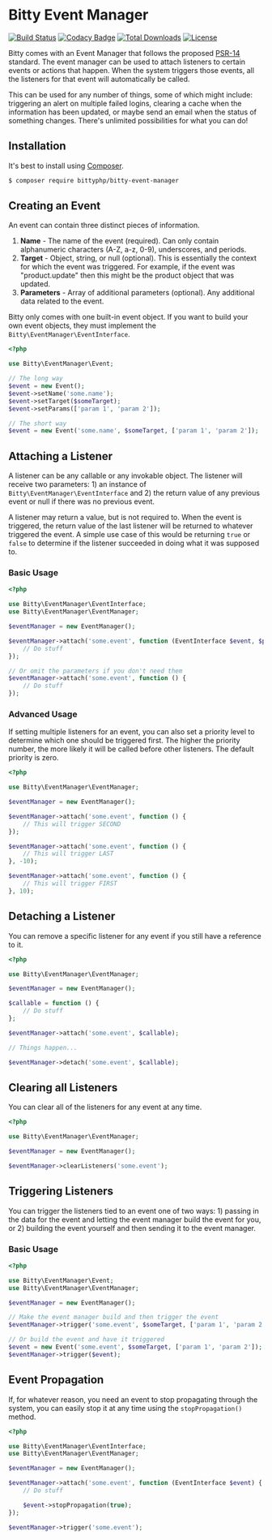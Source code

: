 # Bitty Event Manager

[![Build Status](https://travis-ci.org/bittyphp/bitty-event-manager.svg?branch=master)](https://travis-ci.org/bittyphp/bitty-event-manager)
[![Codacy Badge](https://api.codacy.com/project/badge/Coverage/097658a564cb4402a406961041e29b4e)](https://www.codacy.com/app/bittyphp/bitty-event-manager)
[![Total Downloads](https://poser.pugx.org/bittyphp/bitty-event-manager/downloads)](https://packagist.org/packages/bittyphp/bitty-event-manager)
[![License](https://poser.pugx.org/bittyphp/bitty-event-manager/license)](https://packagist.org/packages/bittyphp/bitty-event-manager)

Bitty comes with an Event Manager that follows the proposed  [PSR-14](https://github.com/php-fig/fig-standards/blob/master/proposed/event-manager.md) standard. The event manager can be used to attach listeners to certain events or actions that happen. When the system triggers those events, all the listeners for that event will automatically be called.

This can be used for any number of things, some of which might include: triggering an alert on multiple failed logins, clearing a cache when the information has been updated, or maybe send an email when the status of something changes. There's unlimited possibilities for what you can do!

## Installation

It's best to install using [Composer](https://getcomposer.org/).

```sh
$ composer require bittyphp/bitty-event-manager
```

## Creating an Event

An event can contain three distinct pieces of information.

1. **Name** - The name of the event (required). Can only contain alphanumeric characters (A-Z, a-z, 0-9), underscores, and periods.
2. **Target** - Object, string, or null (optional). This is essentially the context for which the event was triggered. For example, if the event was "product.update" then this might be the product object that was updated.
3. **Parameters** - Array of additional parameters (optional). Any additional data related to the event.

Bitty only comes with one built-in event object. If you want to build your own event objects, they must implement the `Bitty\EventManager\EventInterface`.

```php
<?php

use Bitty\EventManager\Event;

// The long way
$event = new Event();
$event->setName('some.name');
$event->setTarget($someTarget);
$event->setParams(['param 1', 'param 2']);

// The short way
$event = new Event('some.name', $someTarget, ['param 1', 'param 2']);
```

## Attaching a Listener

A listener can be any callable or any invokable object. The listener will receive two parameters: 1) an instance of `Bitty\EventManager\EventInterface` and 2) the return value of any previous event or null if there was no previous event.

A listener may return a value, but is not required to. When the event is triggered, the return value of the last listener will be returned to whatever triggered the event. A simple use case of this would be returning `true` or `false` to determine if the listener succeeded in doing what it was supposed to.

### Basic Usage

```php
<?php

use Bitty\EventManager\EventInterface;
use Bitty\EventManager\EventManager;

$eventManager = new EventManager();

$eventManager->attach('some.event', function (EventInterface $event, $previous = null) {
    // Do stuff
});

// Or omit the parameters if you don't need them
$eventManager->attach('some.event', function () {
    // Do stuff
});
```

### Advanced Usage

If setting multiple listeners for an event, you can also set a priority level to determine which one should be triggered first. The higher the priority number, the more likely it will be called before other listeners. The default priority is zero.

```php
<?php

use Bitty\EventManager\EventManager;

$eventManager = new EventManager();

$eventManager->attach('some.event', function () {
    // This will trigger SECOND
});

$eventManager->attach('some.event', function () {
    // This will trigger LAST
}, -10);

$eventManager->attach('some.event', function () {
    // This will trigger FIRST
}, 10);
```

## Detaching a Listener

You can remove a specific listener for any event if you still have a reference to it.

```php
<?php

use Bitty\EventManager\EventManager;

$eventManager = new EventManager();

$callable = function () {
    // Do stuff
};

$eventManager->attach('some.event', $callable);

// Things happen...

$eventManager->detach('some.event', $callable);
```

## Clearing all Listeners

You can clear all of the listeners for any event at any time.

```php
<?php

use Bitty\EventManager\EventManager;

$eventManager = new EventManager();

$eventManager->clearListeners('some.event');
```

## Triggering Listeners

You can trigger the listeners tied to an event one of two ways: 1) passing in the data for the event and letting the event manager build the event for you, or 2) building the event yourself and then sending it to the event manager.

### Basic Usage

```php
<?php

use Bitty\EventManager\Event;
use Bitty\EventManager\EventManager;

$eventManager = new EventManager();

// Make the event manager build and then trigger the event
$eventManager->trigger('some.event', $someTarget, ['param 1', 'param 2']);

// Or build the event and have it triggered
$event = new Event('some.event', $someTarget, ['param 1', 'param 2']);
$eventManager->trigger($event);
```

## Event Propagation

If, for whatever reason, you need an event to stop propagating through the system, you can easily stop it at any time using the `stopPropagation()` method.

```php
<?php

use Bitty\EventManager\EventInterface;
use Bitty\EventManager\EventManager;

$eventManager = new EventManager();

$eventManager->attach('some.event', function (EventInterface $event) {
    // Do stuff

    $event->stopPropagation(true);
});

$eventManager->trigger('some.event');
```
